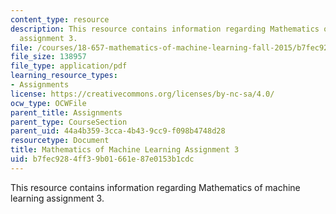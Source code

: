 ```yaml
---
content_type: resource
description: This resource contains information regarding Mathematics of machine learning
  assignment 3.
file: /courses/18-657-mathematics-of-machine-learning-fall-2015/b7fec9284ff39b01661e87e0153b1cdc_MIT18_657F15_PS3.pdf
file_size: 138957
file_type: application/pdf
learning_resource_types:
- Assignments
license: https://creativecommons.org/licenses/by-nc-sa/4.0/
ocw_type: OCWFile
parent_title: Assignments
parent_type: CourseSection
parent_uid: 44a4b359-3cca-4b43-9cc9-f098b4748d28
resourcetype: Document
title: Mathematics of Machine Learning Assignment 3
uid: b7fec928-4ff3-9b01-661e-87e0153b1cdc
---
```

This resource contains information regarding Mathematics of machine learning assignment 3.